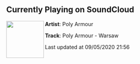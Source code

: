 ## Currently Playing on SoundCloud

[<img align="left" width="100" src="https://i1.sndcdn.com/artworks-LrN8l12Ejn673LxV-grzGzA-t50x50.jpg">](https://soundcloud.com/poly-armour/warsaw?in=poly-armour/sets/animal-ep)

**Artist**: Poly Armour 

**Track**: Poly Armour - Warsaw

Last updated at 09/05/2020 21:56
